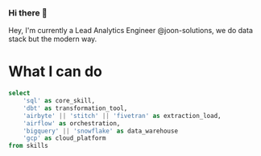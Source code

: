 ### Hi there 👋

<!--
**thieenq/thieenq** is a ✨ _special_ ✨ repository because its `README.md` (this file) appears on your GitHub profile.

Here are some ideas to get you started:

- 🔭 I’m currently working on ...
- 🌱 I’m currently learning ...
- 👯 I’m looking to collaborate on ...
- 🤔 I’m looking for help with ...
- 💬 Ask me about ...
- 📫 How to reach me: ...
- 😄 Pronouns: ...
- ⚡ Fun fact: ...
-->

Hey, I'm currently a Lead Analytics Engineer @joon-solutions, we do data stack but the modern way.

# What I can do
```sql
select
    'sql' as core_skill,
    'dbt' as transformation_tool,
    'airbyte' || 'stitch' || 'fivetran' as extraction_load,
    'airflow' as orchestration,
    'bigquery' || 'snowflake' as data_warehouse
    'gcp' as cloud_platform
from skills
```